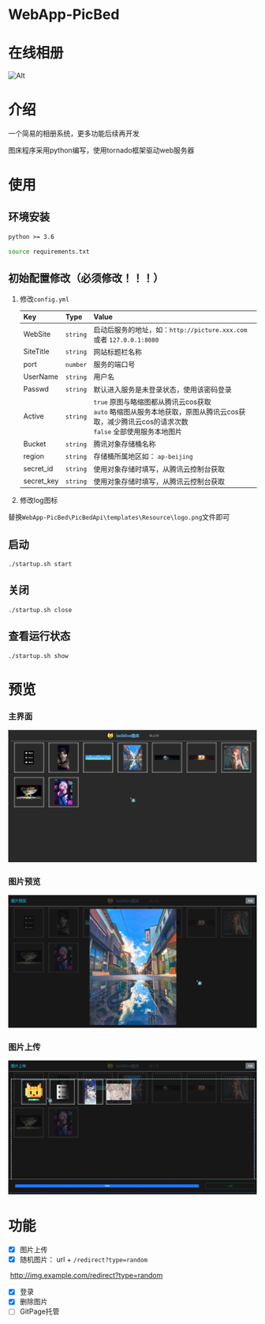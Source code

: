 # WebApp-PicBed
# 在线相册

![Alt](https://repobeats.axiom.co/api/embed/c9d3ba2f9aa90b8e25786691e17054d4f35a93f1.svg "Repobeats analytics image")

# 介绍
一个简易的相册系统，更多功能后续再开发

图床程序采用python编写，使用tornado框架驱动web服务器

# 使用

## 环境安装

`python >= 3.6`

```bash
source requirements.txt
```



## 初始配置修改（必须修改！！！）

1. 修改`config.yml`

    | Key        | Type     | Value                                                        |
    | ---------- | -------- | ------------------------------------------------------------ |
    | WebSite    | `string` | 启动后服务的地址，如：`http://picture.xxx.com `  或者   `127.0.0.1:8080` |
    | SiteTitle  | `string` | 网站标题栏名称                                               |
    | port       | `number` | 服务的端口号                                                 |
    | UserName   | `string` | 用户名                                                       |
    | Passwd     | `string` | 默认进入服务是未登录状态，使用该密码登录                     |
    | Active     | `string` | `true`  原图与略缩图都从腾讯云cos获取<br>`auto` 略缩图从服务本地获取，原图从腾讯云cos获取，减少腾讯云cos的请求次数<br>`false` 全部使用服务本地图片 |
    | Bucket     | `string` | 腾讯对象存储桶名称                                           |
    | region     | `string` | 存储桶所属地区如： `ap-beijing`                              |
    | secret_id  | `string` | 使用对象存储时填写，从腾讯云控制台获取                       |
    | secret_key | `string` | 使用对象存储时填写，从腾讯云控制台获取                       |

2. 修改log图标

​		替换`WebApp-PicBed\PicBedApi\templates\Resource\logo.png`文件即可

## 启动

```shell
./startup.sh start
```
## 关闭
```shell
./startup.sh close
```
## 查看运行状态
```shell
./startup.sh show
```
# 预览
### 主界面

![image-20221007225633029](img/image-20221007225633029.png)

### 图片预览

![image-20221007225730537](img/image-20221007225730537.png)

### 图片上传

![image-20221007225804288](img/image-20221007225804288.png)


# 功能
- [x] 图片上传
- [x] 随机图片： url + `/redirect?type=random`

​			http://img.example.com/redirect?type=random

- [x] 登录
- [x] 删除图片
- [ ] GitPage托管
